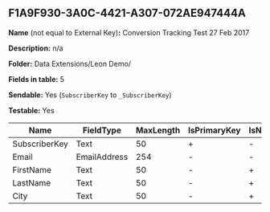 ## F1A9F930-3A0C-4421-A307-072AE947444A

**Name** (not equal to External Key)**:** Conversion Tracking Test 27 Feb 2017

**Description:** n/a

**Folder:** Data Extensions/Leon Demo/

**Fields in table:** 5

**Sendable:** Yes (`SubscriberKey` to `_SubscriberKey`)

**Testable:** Yes

| Name | FieldType | MaxLength | IsPrimaryKey | IsNullable | DefaultValue |
| --- | --- | --- | --- | --- | --- |
| SubscriberKey | Text | 50 | + | - |  |
| Email | EmailAddress | 254 | - | - |  |
| FirstName | Text | 50 | - | + |  |
| LastName | Text | 50 | - | + |  |
| City | Text | 50 | - | + |  |
